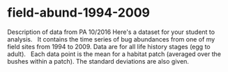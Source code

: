 # field-abund-1994-2009

Description of data from PA 10/2016
Here's a dataset for your student to analysis.  
It contains the time series of bug abundances from one of my field sites from 1994 to 2009. 
Data are for all life history stages (egg to adult).  
Each data point is the mean for a habitat patch (averaged over the bushes within a patch). 
The standard deviations are also given.
